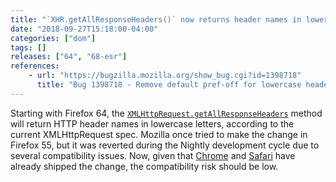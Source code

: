 ```yaml
---
title: "`XHR.getAllResponseHeaders()` now returns header names in lowercase"
date: "2018-09-27T15:18:00-04:00"
categories: ["dom"]
tags: []
releases: ["64", "68-esr"]
references:
    - url: "https://bugzilla.mozilla.org/show_bug.cgi?id=1398718"
      title: "Bug 1398718 - Remove default pref-off for lowercase header names in XHR.getAllResponseHeaders()"
---
```

Starting with Firefox 64, the [`XMLHttpRequest.getAllResponseHeaders`](https://developer.mozilla.org/docs/Web/API/XMLHttpRequest/getAllResponseHeaders) method will return HTTP header names in lowercase letters, according to the current XMLHttpRequest spec. Mozilla once tried to make the change in Firefox 55, but it was reverted during the Nightly development cycle due to several compatibility issues. Now, given that [Chrome](https://bugs.chromium.org/p/chromium/issues/detail?id=716994) and [Safari](https://bugs.webkit.org/show_bug.cgi?id=169286) have already shipped the change, the compatibility risk should be low.
